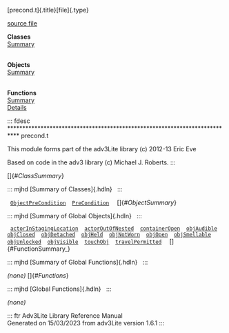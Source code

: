 [precond.t]{.title}[file]{.type}

[source file](../source/precond.t.html)

**Classes**\
[Summary](#_ClassSummary_)\
 

**Objects**\
[Summary](#_ObjectSummary_)\
 

**Functions**\
[Summary](#_FunctionSummary_)\
[Details](#_Functions_)

::: fdesc
\*\*\*\*\*\*\*\*\*\*\*\*\*\*\*\*\*\*\*\*\*\*\*\*\*\*\*\*\*\*\*\*\*\*\*\*\*\*\*\*\*\*\*\*\*\*\*\*\*\*\*\*\*\*\*\*\*\*\*\*\*\*\*\*\*\*\*\*\*\*\*\*\*\*\*
precond.t

This module forms part of the adv3Lite library (c) 2012-13 Eric Eve

Based on code in the adv3 library (c) Michael J. Roberts.
:::

[]{#_ClassSummary_}

::: mjhd
[Summary of Classes]{.hdln}  
:::

` `[`ObjectPreCondition`](../object/ObjectPreCondition.html)`  `[`PreCondition`](../object/PreCondition.html)`  `
[]{#_ObjectSummary_}

::: mjhd
[Summary of Global Objects]{.hdln}  
:::

` `[`actorInStagingLocation`](../object/actorInStagingLocation.html)`  `[`actorOutOfNested`](../object/actorOutOfNested.html)`  `[`containerOpen`](../object/containerOpen.html)`  `[`objAudible`](../object/objAudible.html)`  `[`objClosed`](../object/objClosed.html)`  `[`objDetached`](../object/objDetached.html)`  `[`objHeld`](../object/objHeld.html)`  `[`objNotWorn`](../object/objNotWorn.html)`  `[`objOpen`](../object/objOpen.html)`  `[`objSmellable`](../object/objSmellable.html)`  `[`objUnlocked`](../object/objUnlocked.html)`  `[`objVisible`](../object/objVisible.html)`  `[`touchObj`](../object/touchObj.html)`  `[`travelPermitted`](../object/travelPermitted.html)`  `
[]{#FunctionSummary_}

::: mjhd
[Summary of Global Functions]{.hdln}  
:::

*(none)* []{#_Functions_}

::: mjhd
[Global Functions]{.hdln}  
:::

*(none)*

::: ftr
Adv3Lite Library Reference Manual\
Generated on 15/03/2023 from adv3Lite version 1.6.1
:::
